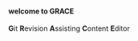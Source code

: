 #### welcome to GRACE ####

<b>G</b>it <b>R</b>evision <b>A</b>ssisting <b>C</b>ontent <b>E</b>ditor
